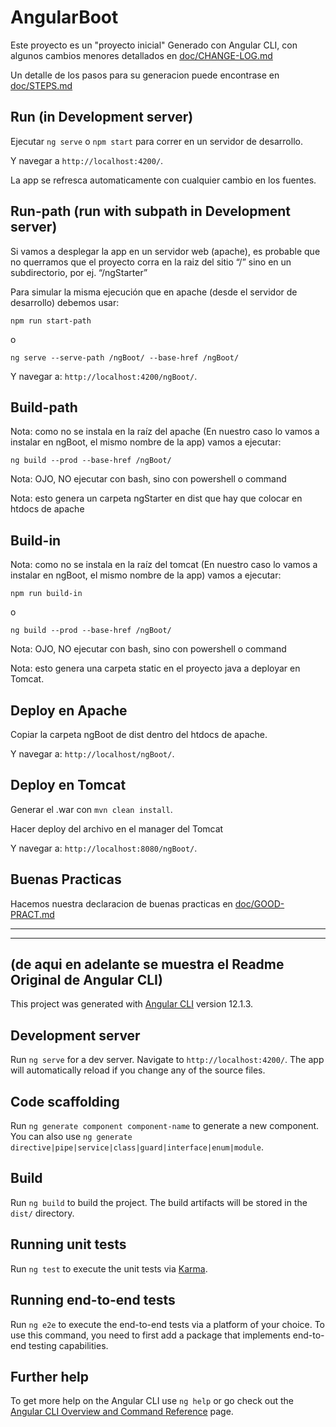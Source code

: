 # AngularBoot
Este proyecto es un "proyecto inicial" Generado con Angular CLI, con algunos cambios menores detallados en [doc/CHANGE-LOG.md](https://github.com/ChristianRoig/ngStarter/blob/starter/doc/CHANGE-LOG.md)

Un detalle de los pasos para su generacion puede encontrase en [doc/STEPS.md](https://github.com/ChristianRoig/ngStarter/blob/starter/doc/STEPS.md)

## Run (in Development server)

Ejecutar `ng serve` o `npm start` para correr en un servidor de desarrollo. 

Y navegar a `http://localhost:4200/`. 

La app se refresca automaticamente con cualquier cambio en los fuentes.

## Run-path (run with subpath in Development server)

Si vamos a desplegar la app en un servidor web (apache), es probable que no querramos que el proyecto corra en la raiz del sitio “/” sino en un subdirectorio, por ej. “/ngStarter”

Para simular la misma ejecución que en apache (desde el servidor de desarrollo) debemos usar:

`npm run start-path` 

o

`ng serve --serve-path /ngBoot/ --base-href /ngBoot/` 

Y navegar a: `http://localhost:4200/ngBoot/`.

## Build-path
Nota: como no se instala en la raíz del apache (En nuestro caso lo vamos a instalar en ngBoot, el mismo nombre de la app) vamos a ejecutar: 

`ng build --prod --base-href /ngBoot/` 

Nota: OJO, NO ejecutar con bash, sino con powershell o command

Nota: esto genera un carpeta ngStarter en dist que hay que colocar en htdocs de apache

## Build-in
Nota: como no se instala en la raíz del tomcat (En nuestro caso lo vamos a instalar en ngBoot, el mismo nombre de la app) vamos a ejecutar: 

`npm run build-in` 

o

`ng build --prod --base-href /ngBoot/ ` 

Nota: OJO, NO ejecutar con bash, sino con powershell o command

Nota: esto genera una carpeta static en el proyecto java a deployar en Tomcat.

## Deploy en Apache

Copiar la carpeta ngBoot de dist dentro del htdocs de apache.

Y navegar a: `http://localhost/ngBoot/`.

## Deploy en Tomcat

Generar el .war con `mvn clean install`.

Hacer deploy del archivo en el manager del Tomcat

Y navegar a: `http://localhost:8080/ngBoot/`.

## Buenas Practicas
Hacemos nuestra declaracion de buenas practicas en [doc/GOOD-PRACT.md](https://github.com/ChristianRoig/ngStarter/blob/starter/doc/GOOD-PRACT.md)

---
---
## (de aqui en adelante se muestra el Readme Original de Angular CLI)

This project was generated with [Angular CLI](https://github.com/angular/angular-cli) version 12.1.3.

## Development server

Run `ng serve` for a dev server. Navigate to `http://localhost:4200/`. The app will automatically reload if you change any of the source files.

## Code scaffolding

Run `ng generate component component-name` to generate a new component. You can also use `ng generate directive|pipe|service|class|guard|interface|enum|module`.

## Build

Run `ng build` to build the project. The build artifacts will be stored in the `dist/` directory.

## Running unit tests

Run `ng test` to execute the unit tests via [Karma](https://karma-runner.github.io).

## Running end-to-end tests

Run `ng e2e` to execute the end-to-end tests via a platform of your choice. To use this command, you need to first add a package that implements end-to-end testing capabilities.

## Further help

To get more help on the Angular CLI use `ng help` or go check out the [Angular CLI Overview and Command Reference](https://angular.io/cli) page.
